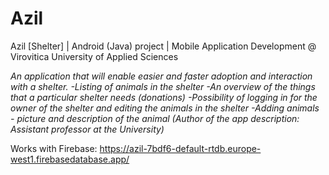 # Azil
Azil [Shelter] | Android (Java) project | Mobile Application Development @ Virovitica University of Applied Sciences

*An application that will enable easier and faster adoption and interaction with a shelter.
-Listing of animals in the shelter
-An overview of the things that a particular shelter needs (donations)
-Possibility of logging in for the owner of the shelter and editing the animals in the shelter
-Adding animals - picture and description of the animal
(Author of the app description: Assistant professor at the University)*

Works with Firebase: https://azil-7bdf6-default-rtdb.europe-west1.firebasedatabase.app/

